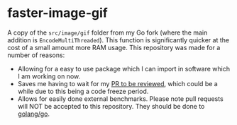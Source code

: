 # faster-image-gif
A copy of the `src/image/gif` folder from my Go fork (where the main addition is `EncodeMultiThreaded`). This function is significantly quicker at the cost of a small amount more RAM usage. This repository was made for a number of reasons:
- Allowing for a easy to use package which I can import in software which I am working on now.
- Saves me having to wait for my [PR to be reviewed](https://github.com/golang/go/pull/39527), which could be a while due to this being a code freeze period.
- Allows for easily done external benchmarks.
Please note pull requests will NOT be accepted to this repository. They should be done to [golang/go](https://github.com/golang/go).

